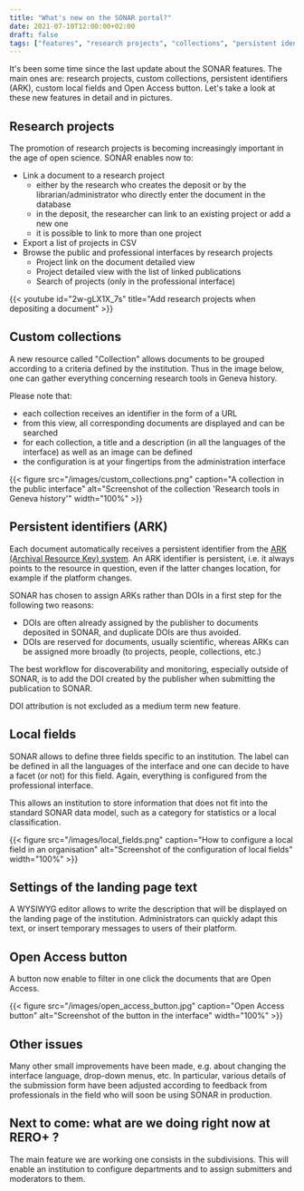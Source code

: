 ```yaml
---
title: "What's new on the SONAR portal?"
date: 2021-07-10T12:00:00+02:00
draft: false
tags: ["features", "research projects", "collections", "persistent identifiers", "local fields"]
---
```


It's been some time since the last update about the SONAR features. The main ones are: research projects, custom collections, persistent identifiers (ARK), custom local fields and Open Access button. Let's take a look at these new features in detail and in pictures.

<!--more-->

## Research projects

The promotion of research projects is becoming increasingly important in the age of open science. SONAR enables now to:

* Link a document to a research project
    * either by the research who creates the deposit or by the librarian/administrator who directly enter the document in the database
	* in the deposit, the researcher can link to an existing project or add a new one
	* it is possible to link to more than one project
* Export a list of projects in CSV
* Browse the public and professional interfaces by research projects
	* Project link on the document detailed view
	* Project detailed view with the list of linked publications
	* Search of projects (only in the professional interface)

{{< youtube id="2w-gLX1X_7s" title="Add research projects when depositing a document" >}}

## Custom collections

A new resource called "Collection" allows documents to be grouped according to a criteria defined by the institution. Thus in the image below, one can gather everything concerning research tools in Geneva history.

Please note that:

* each collection receives an identifier in the form of a URL
* from this view, all corresponding documents are displayed and can be searched
* for each collection, a title and a description (in all the languages of the interface) as well as an image can be defined
* the configuration is at your fingertips from the administration interface

{{< figure src="/images/custom_collections.png" caption="A collection in the public interface" alt="Screenshot of the collection 'Research tools in Geneva history'" width="100%" >}}

## Persistent identifiers (ARK)

Each document automatically receives a persistent identifier from the [ARK (Archival Resource Key) system](https://en.wikipedia.org/wiki/Archival_Resource_Key). An ARK identifier is persistent, i.e. it always points to the resource in question, even if the latter changes location, for example if the platform changes.

SONAR has chosen to assign ARKs rather than DOIs in a first step for the following two reasons:

* DOIs are often already assigned by the publisher to documents deposited in SONAR, and duplicate DOIs are thus avoided.
* DOIs are reserved for documents, usually scientific, whereas ARKs can be assigned more broadly (to projects, people, collections, etc.)

The best workflow for discoverability and monitoring, especially outside of SONAR, is to add the DOI created by the publisher when submitting the publication to SONAR.

DOI attribution is not excluded as a medium term new feature.

## Local fields

SONAR allows to define three fields specific to an institution. The label can be defined in all the languages of the interface and one can decide to have a facet (or not) for this field. Again, everything is configured from the professional interface.

This allows an institution to store information that does not fit into the standard SONAR data model, such as a category for statistics or a local classification.

{{< figure src="/images/local_fields.png" caption="How to configure a local field in an organisation" alt="Screenshot of the configuration of local fields" width="100%" >}}

## Settings of the landing page text

A WYSIWYG editor allows to write the description that will be displayed on the landing page of the institution. Administrators can quickly adapt this text, or insert temporary messages to users of their platform.

## Open Access button

A button now enable to filter in one click the documents that are Open Access.

{{< figure src="/images/open_access_button.jpg" caption="Open Access button" alt="Screenshot of the button in the interface" width="100%" >}}

## Other issues

Many other small improvements have been made, e.g. about changing the interface language, drop-down menus, etc. In particular, various details of the submission form have been adjusted according to feedback from professionals in the field who will soon be using SONAR in production.

## Next to come: what are we doing right now at RERO+ ?

The main feature we are working one consists in the subdivisions. This will enable an institution to configure departments and to assign submitters and moderators to them.